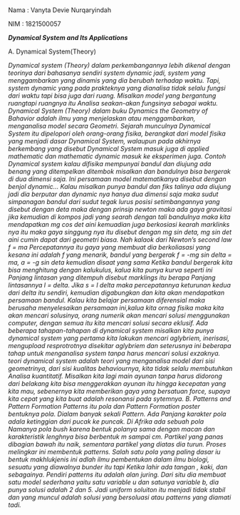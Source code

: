 <br> Nama : Vanyta Devie Nurqaryindah

NIM : 1821500057 </br>

_**Dynamical System and Its Applications**_

A.	Dynamical System(Theory)

*Dynamical system (Theory) dalam perkembangannya lebih dikenal dengan teorinya dari bahasanya sendiri system dynamic jadi, system yang menggambarkan yang dinamis yang dia berubah terhadap waktu. Tapi, system dynamic yang pada prakteknya yang dianalisa tidak selalu fungsi dari waktu tapi bisa juga dari ruang. Misalkan model yang bergantung ruangtapi ruangnya itu Analisa seakan-akan fungsinya sebagai waktu.
Dynamical System (Theory) dalam buku Dynamics the Geometry of Bahavior adalah ilmu yang menjelaskan atau menggambarkan, menganalisa model secara Geometri. Sejarah munculnya Dynamical System  itu dipelopori oleh orang-orang fisika, berangkat dari model fisika yang menjadi dasar Dynamical System, walaupun pada akhirnya berkembang yang disebut Dynamical System masuk juga di  applied mathematic dan mathematic dynamic masuk ke eksperimen juga. 
Contoh Dynamical system kalau difisika mempunyai bandul dan diujung ada benang yang ditempelkan ditembok misalkan dan bandulnya bisa bergerak di dua dimensi saja. Ini persamaan model matematikanya disebut dengan benjol dynamic…
Kalau misalkan punya bandul dan fiks talinya ada diujung jadi dia berputar dan dynamic nya hanya dua dimensi saja maka sudut simpanagan bandul dari sudut tegak lurus posisi setimbangannya yang disebut dengan deta maka dengan prinsip newton maka ada gaya gravitasi jika kemudian di kompos jadi yang searah dengan tali bandulnya maka kita mendapatkan mg cos det aini kemuadian juga berkosiasi kearah marklinks nya itu maka gaya singgung nya itu disebut dengan mg sin deta, mg sin det aini cumin dapat dari geometri biasa.
Nah kalaok dari Newton’s second law f = ma Percepatannya itu gaya yang membuat dia berkoliasasi yang kesana ini adalah f yang menarik, bandul yang bergerak f = -mg sin delta = ma, a = -g sin deta kemudian disaat yang sama Ketika bandul bergerak kita bisa menghitung dengan kalukulus, kalua kita punya kurva seperti ini Panjang lintasan yang ditempuh disebut marklings itu berapa Panjang lintasannya l = delta. Jika s = l delta maka percepatannya keturunan kedua dari delta itu sendiri, kemudian digabungkan dan kita akan mendapatkan persamaan bandul.
Kalau kita belajar persamaan diferensial maka berusaha menyelesaikan persamaan ini,kalua kita ornag fisika maka kita akan mencari solusinya, orang numerik akan mencari solusi menggunakan computer, dengan semua itu kita mencari solusi secara eklusif.
Ada beberapa tahapan-tahapan di dynamical system misalkan kita punya dynamical system yang pertama kita lakukan  mencari aglybriem, inerisasi, mengupload resprotrotnya disekitar aglybriem dan seterusnya ini beberapa tahap untuk menganalisa system tanpa harus mencari solusi exzaknya. teori dynamical system adalah teori yang menganalisa model dari sisi geometrinya, dari sisi kualitas behaviournya, kita tidak selalu membutuhkan Analisa kuantitatif.
Misalkan kita lagi main ayunan tanpa harus didorong dari belakang kita bisa menggerakkan ayunan itu hingga kecepatan yang kita mau, sebenernya kita memberikan gaya yang bersatuan force, supaya kita cepat yang kita buat adalah resonansi pada sytemnya. 
B.	Patterns and Pattern Formation
Patterns itu pola dan Pattern Formation poster bentuknya pola. Dialam banyak sekali Pattern. Ada Panjang karakter pola adala ketinggian dari pucak ke puncak. Di Afrika ada sebuah pola Namanya pola bush karena bentuk polanya sama dengan macan dan karakteristik lenghnya bisa berbentuk m sampai cm. 
Partikel yang panas dibagian bawah itu naik, sementara partikel yang diatas dia turun. Proses melingkar ini membentuk patterns.
Salah satu pola yang paling dasar iu bentuk makhlukjenis ini adlah ilmu pembentukan dalam ilmu biologi, sesuatu yang diawalnya bunder itu tapi Ketika lahir ada tangan , kaki, dan sebagainya. Pendiri patterns itu adalah alan juring. Dari situ dia membuat satu model sederhana yaitu satu variable u dan satunya variable b, dia punya solusi adalah 2 dan 5.  Jadi uniform soluiton itu menjadi tidak stabil dan yang muncul adalah solusi yang bersoluasi atau patterns yang diamati tadi.*
